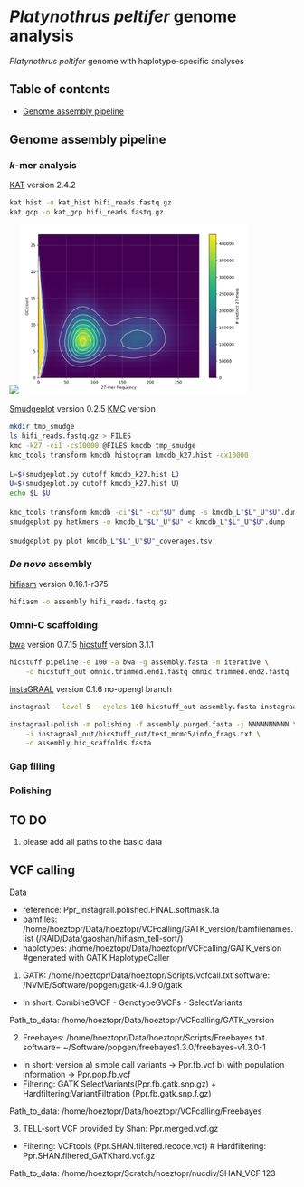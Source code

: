 # *Platynothrus peltifer* genome analysis
*Platynothrus peltifer* genome with haplotype-specific analyses 

## Table of contents
* [Genome assembly pipeline](#Genome-assembly-pipeline)

## Genome assembly pipeline

### *k*-mer analysis

[KAT](https://github.com/TGAC/KAT) version 2.4.2
```sh
kat hist -o kat_hist hifi_reads.fastq.gz
kat gcp -o kat_gcp hifi_reads.fastq.gz
```

<img src="./fig/kat_hist.svg" width=400> <img src="./fig/kat_gcp.svg" width=400>

[Smudgeplot](https://github.com/KamilSJaron/smudgeplot) version 0.2.5
[KMC](https://github.com/tbenavi1/KMC) version 
```sh
mkdir tmp_smudge
ls hifi_reads.fastq.gz > FILES
kmc -k27 -ci1 -cs10000 @FILES kmcdb tmp_smudge
kmc_tools transform kmcdb histogram kmcdb_k27.hist -cx10000

L=$(smudgeplot.py cutoff kmcdb_k27.hist L)
U=$(smudgeplot.py cutoff kmcdb_k27.hist U)
echo $L $U

kmc_tools transform kmcdb -ci"$L" -cx"$U" dump -s kmcdb_L"$L"_U"$U".dump
smudgeplot.py hetkmers -o kmcdb_L"$L"_U"$U" < kmcdb_L"$L"_U"$U".dump

smudgeplot.py plot kmcdb_L"$L"_U"$U"_coverages.tsv
```

### *De novo* assembly

[hifiasm](https://github.com/chhylp123/hifiasm) version 0.16.1-r375
```sh
hifiasm -o assembly hifi_reads.fastq.gz
```

### Omni-C scaffolding 

[bwa](https://github.com/lh3/bwa) version 0.7.15
[hicstuff](https://github.com/koszullab/hicstuff) version 3.1.1

```sh
hicstuff pipeline -e 100 -a bwa -g assembly.fasta -m iterative \
	-o hicstuff_out omnic.trimmed.end1.fastq omnic.trimmed.end2.fastq
```

[instaGRAAL](https://github.com/koszullab/instaGRAAL) version 0.1.6 no-opengl branch

```sh
instagraal --level 5 --cycles 100 hicstuff_out assembly.fasta instagraal_out
```

```sh
instagraal-polish -m polishing -f assembly.purged.fasta -j NNNNNNNNNN \
	-i instagraal_out/hicstuff_out/test_mcmc5/info_frags.txt \
	-o assembly.hic_scaffolds.fasta
```

### Gap filling

### Polishing 

## TO DO
1. please add all paths to the basic data

## VCF calling
Data
- reference: Ppr_instagrall.polished.FINAL.softmask.fa
- bamfiles: /home/hoeztopr/Data/hoeztopr/VCFcalling/GATK_version/bamfilenames.list (/RAID/Data/gaoshan/hifiasm_tell-sort/)
- haplotypes: /home/hoeztopr/Data/hoeztopr/VCFcalling/GATK_version #generated with GATK HaplotypeCaller

1. GATK: /home/hoeztopr/Data/hoeztopr/Scripts/vcfcall.txt
software: /NVME/Software/popgen/gatk-4.1.9.0/gatk
- In short: CombineGVCF - GenotypeGVCFs - SelectVariants

Path_to_data: /home/hoeztopr/Data/hoeztopr/VCFcalling/GATK_version

2. Freebayes: /home/hoeztopr/Data/hoeztopr/Scripts/Freebayes.txt
software= ~/Software/popgen/freebayes1.3.0/freebayes-v1.3.0-1
- In short: version a) simple call variants -> Ppr.fb.vcf b) with population information -> Ppr.pop.fb.vcf 
- Filtering: GATK SelectVariants(Ppr.fb.gatk.snp.gz) + Hardfiltering:VariantFiltration (Ppr.fb.gatk.snp.f.gz)

Path_to_data: /home/hoeztopr/Data/hoeztopr/VCFcalling/Freebayes

3. TELL-sort
VCF provided by Shan: Ppr.merged.vcf.gz
- Filtering: VCFtools (Ppr.SHAN.filtered.recode.vcf) # Hardfiltering: Ppr.SHAN.filtered_GATKhard.vcf.gz

Path_to_data: /home/hoeztopr/Scratch/hoeztopr/nucdiv/SHAN_VCF
123

